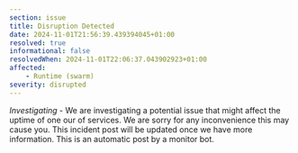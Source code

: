 ```yaml
---
section: issue
title: Disruption Detected
date: 2024-11-01T21:56:39.439394045+01:00
resolved: true
informational: false
resolvedWhen: 2024-11-01T22:06:37.043902923+01:00
affected:
    - Runtime (swarm)
severity: disrupted
---
```

*Investigating* - We are investigating a potential issue that might affect the uptime of one our of services. We are sorry for any inconvenience this may cause you. This incident post will be updated once we have more information.
This is an automatic post by a monitor bot.